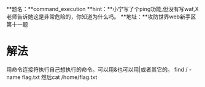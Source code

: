 **题名：**command_execution
**hint：**小宁写了个ping功能,但没有写waf,X老师告诉她这是非常危险的，你知道为什么吗。
**地址：**攻防世界web新手区第十一题

# 解法
用命令连接符执行自己想执行的命令。可以用&也可以用|或者其它的。
find / -name flag.txt
然后cat /home/flag.txt